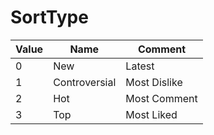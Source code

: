 # SortType

| Value | Name         | Comment      |
|-------|--------------|--------------|
| 0     | New          | Latest       |
| 1     | Controversial| Most Dislike |
| 2     | Hot          | Most Comment |
| 3     | Top          | Most Liked   |